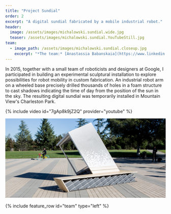 ```yaml
---
title: "Project Sundial"
order: 2
excerpt: "A digital sundial fabricated by a mobile industrial robot."
header:
  image: /assets/images/michalowski.sundial.wide.jpg
  teaser: /assets/images/michalowski.sundial.YouTubeStill.jpg
team:
  - image_path: /assets/images/michalowski.sundial.closeup.jpg
    excerpt: "*The team:* [Anastassia Babanskaia](https://www.linkedin.com/in/anastassiababanskaia), [Michael Beardsworth](https://www.linkedin.com/in/michael-beardsworth-a3950531), [Anthony Jules](https://www.linkedin.com/in/anthonyjules), [Brandon Kruysman](https://www.linkedin.com/in/brandon-kruysman-5710002a), [Jeff Linnell](https://www.linkedin.com/in/jeff-linnell-065647ab), [Marek Michalowski](https://www.linkedin.com/in/mmichalowski), [Steve Moody](https://www.linkedin.com/in/steve-moody-b1995174), [Jonathan Proto](https://www.linkedin.com/in/jonathan-proto-b5653a23), [Eli Reekmans](https://be.linkedin.com/in/eli-reekmans-4b06985b)."
---
```


In 2015, together with a small team of roboticists and designers at Google, I participated in building an experimental sculptural installation to explore possibilities for robot mobility in custom fabrication. An industrial robot arm on a wheeled base precisely drilled thousands of holes in a foam structure to cast shadows indicating the time of day from the position of the sun in the sky. The resulting digital sundial was temporarily installed in Mountain View's Charleston Park.

{% include video id="7gAp8k9jZ2Q" provider="youtube" %}

![Sundial outside](/assets/images/michalowski.sundial.outside.jpg)

{% include feature_row id="team" type="left" %}
